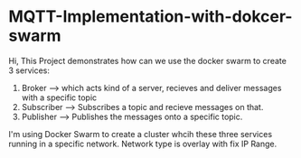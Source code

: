 # MQTT-Implementation-with-dokcer-swarm
Hi,
This Project demonstrates how can we use the docker swarm to create 3 services:
 1) Broker --> which acts kind of a server, recieves and deliver messages with a specific topic 
 2) Subscriber --> Subscribes a topic and recieve messages on that. 
 3) Publisher --> Publishes the messages onto a specific topic.
 
 
 I'm using Docker Swarm to create a cluster whcih these three services running in a specific network. Network type is overlay with fix IP Range.
